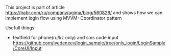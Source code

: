 This project is part of article https://habr.com/ru/company/agima/blog/560828/ and shows how we can implement login flow using MVVM+Coordinator pattern

Usefull things:
  - textfield for phone(ru/kz only) and sms code input
  https://github.com/ivedeneev/login_sample/tree/only_login/LoginSample/CoreUI/Input
 


